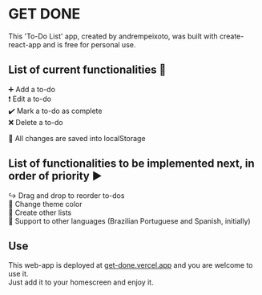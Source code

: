 # GET DONE
This 'To-Do List' app, created by andrempeixoto, was built with create-react-app and is free for personal use.
  
## List of current functionalities  :arrow_up_small:
:heavy_plus_sign: Add a to-do  
:heavy_exclamation_mark: Edit a to-do  
:heavy_check_mark: Mark a to-do as complete  
:x: Delete a to-do  
  
:pushpin: All changes are saved into localStorage
  
## List of functionalities to be implemented next, in order of priority  :arrow_forward:
:arrow_right_hook: Drag and drop to reorder to-dos  
:rainbow: Change theme color  
:bookmark_tabs: Create other lists  
:flags: Support to other languages (Brazilian Portuguese and Spanish, initially)  

## Use
This web-app is deployed at [get-done.vercel.app](https://get-done.vercel.app) and you are welcome to use it.  
Just add it to your homescreen and enjoy it.
